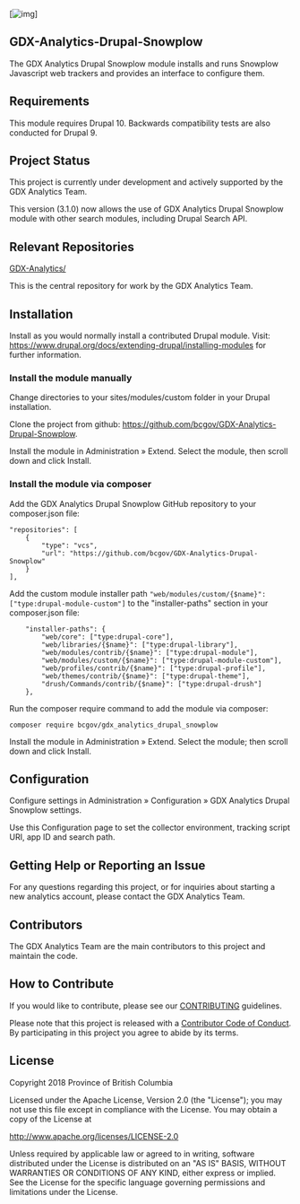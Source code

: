 [![img](https://img.shields.io/badge/Lifecycle-Experimental-339999)]
## GDX-Analytics-Drupal-Snowplow

  The GDX Analytics Drupal Snowplow module installs and runs Snowplow
  Javascript web trackers and provides an interface to configure them.

## Requirements

  This module requires Drupal 10. Backwards compatibility tests are also conducted for Drupal 9.

## Project Status

This project is currently under development and actively supported by the GDX Analytics Team.

This version (3.1.0) now allows the use of GDX Analytics Drupal Snowplow module with other search modules, including Drupal Search API.

## Relevant Repositories
[GDX-Analytics/](https://github.com/bcgov/GDX-Analytics/)

This is the central repository for work by the GDX Analytics Team.

## Installation

Install as you would normally install a contributed Drupal module. Visit: https://www.drupal.org/docs/extending-drupal/installing-modules for further information.

### Install the module manually

Change directories to your sites/modules/custom folder in your Drupal installation.

Clone the project from github: https://github.com/bcgov/GDX-Analytics-Drupal-Snowplow.

Install the module in Administration » Extend. Select the module, then scroll down and click Install.

### Install the module via composer

  Add the GDX Analytics Drupal Snowplow GitHub repository to your composer.json file:

    "repositories": [
        {
            "type": "vcs",
            "url": "https://github.com/bcgov/GDX-Analytics-Drupal-Snowplow"
        }
    ],

Add the custom module installer path `"web/modules/custom/{$name}": ["type:drupal-module-custom"]` to the "installer-paths" section in your composer.json file:

        "installer-paths": {
            "web/core": ["type:drupal-core"],
            "web/libraries/{$name}": ["type:drupal-library"],
            "web/modules/contrib/{$name}": ["type:drupal-module"],
            "web/modules/custom/{$name}": ["type:drupal-module-custom"],
            "web/profiles/contrib/{$name}": ["type:drupal-profile"],
            "web/themes/contrib/{$name}": ["type:drupal-theme"],
            "drush/Commands/contrib/{$name}": ["type:drupal-drush"]
        },

Run the composer require command to add the module via composer:

`composer require bcgov/gdx_analytics_drupal_snowplow`

Install the module in Administration » Extend. Select the module; then scroll down and click Install.

## Configuration

Configure settings in Administration » Configuration » GDX Analytics Drupal Snowplow settings.

Use this Configuration page to set the collector environment, tracking script URI, app ID and search path.

## Getting Help or Reporting an Issue

For any questions regarding this project, or for inquiries about starting a new analytics account, please contact the GDX Analytics Team.

## Contributors

The GDX Analytics Team are the main contributors to this project and maintain the code.

## How to Contribute

If you would like to contribute, please see our [CONTRIBUTING](CONTRIBUTING.md) guidelines.

Please note that this project is released with a [Contributor Code of Conduct](CODE_OF_CONDUCT.md). By participating in this project you agree to abide by its terms.

## License

Copyright 2018 Province of British Columbia

Licensed under the Apache License, Version 2.0 (the "License");
you may not use this file except in compliance with the License.
You may obtain a copy of the License at

   http://www.apache.org/licenses/LICENSE-2.0

Unless required by applicable law or agreed to in writing, software
distributed under the License is distributed on an "AS IS" BASIS,
WITHOUT WARRANTIES OR CONDITIONS OF ANY KIND, either express or implied.
See the License for the specific language governing permissions and limitations under the License.
